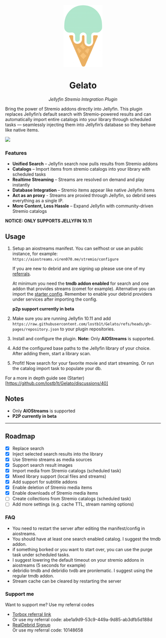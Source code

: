 <div align="center">
   <img width="125" src="logo.png" alt="Logo">
</div>

<div align="center">
  <h1><b>Gelato</b></h1>
  <p><i>Jellyfin Stremio Integration Plugin</i></p>
</div>

Bring the power of Stremio addons directly into Jellyfin. This plugin replaces Jellyfin’s default search with Stremio-powered results and can automatically import entire catalogs into your library through scheduled tasks — seamlessly injecting them into Jellyfin’s database so they behave like native items.

  <a href="https://discord.gg/t8mt5xbUk">
    <img src="https://img.shields.io/badge/Talk%20on-Discord-brightgreen">
  </a>

### Features
- **Unified Search** – Jellyfin search now pulls results from Stremio addons
- **Catalogs** – Import items from stremio catalogs into your library with scheduled tasks
- **Realtime Streaming** – Streams are resolved on demand and play instantly
- **Database Integration** – Stremio items appear like native Jellyfin items
- **Act as an proxy** - Streams are proxied through Jellyfin, so debrid sees everything as a single IP.
- **More Content, Less Hassle** – Expand Jellyfin with community-driven Stremio catalogs

**NOTICE: ONLY SUPPORTS JELLYFIN 10.11**

## Usage

1. Setup an aiostreams manifest. You can selfhost or use an public instance, for example: `https://aiostreams.viren070.me/stremio/configure`
   
   If you are new to debrid and are signing up please use one of my <a href="https://github.com/lostb1t/Gelato?tab=readme-ov-file#support-me">referrals</a>.
   
   At minimum you need the **tmdb addon enabled** for search and one addon that provides streams (comet for example).
   Alternative you can import the [starter config](aiostreams-config.json). Remember to enable your debrid providers under services after importing the config.
   
   **p2p support currently in beta**

2. Make sure you are running Jellyfin 10.11 and add `https://raw.githubusercontent.com/lostb1t/Gelato/refs/heads/gh-pages/repository.json` to your plugin repositories.

3. Install and configure the plugin.
   **Note:** Only **AIOStreams** is supported.

4. Add the configured base paths to the Jellyfin library of your choice. After adding them, start a library scan.

5. Profit! Now search for your favorite movie and start streaming. Or run the catalog import task to populate your db.

For a more in depth guide see (Starter)[https://github.com/lostb1t/Gelato/discussions/40]

## Notes

- Only **AIOStreams** is supported
- **P2P currently in beta**

---

## Roadmap

- [x] Replace search
- [x] Inject selected search results into the library
- [x] Use Stremio streams as media sources
- [x] Support search result images
- [x] Import media from Stremio catalogs (scheduled task)
- [x] Mixed library support (local files and streams)
- [x] Add support for subtitle addons
- [x] Enable deletion of Stremio media items
- [x] Enable downloads of Stremio media items
- [ ] Create collections from Stremio catalogs (scheduled task)
- [ ] Add more settings (e.g. cache TTL, stream naming options)

### FAQ

- You need to restart the server after editing the manifest/config in aiostreams.
- You should have at least one search enabled catalog. I suggest the tmdb addon.
- if something borked or you want to start over, you can use the purge task under scheduled tasks.
- I suggest lowering the default timeout on your stremio addons in aiostreams (5 seconds for example)
- debridio tmdb and debridio tvdb are pronlematic. I suggest using the regular tmdb addon.
- Stream cache can be cleared by restarting the server

### Support me

Want to support me? Use my referral codes

- <a target="_blank"
          href="https://www.torbox.app/subscription?referral=abe1a9d9-53c9-449a-9d85-ab3dfb5d188d">Torbox referral link</a> </br> Or use my referral code: abe1a9d9-53c9-449a-9d85-ab3dfb5d188d
- <a target="_blank"
          href="http://real-debrid.com/?id=10148658">RealDebrid Signup</a> </br>
  Or use my referral code: 10148658
